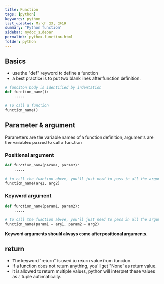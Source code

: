 ```yaml
---
title: Function
tags: [python]
keywords: python
last_updated: March 23, 2019
summary: "Python function"
sidebar: mydoc_sidebar
permalink: python-function.html
folder: python
---
```

## Basics
* use the "def" keyword to define a function
* a best practice is to put two blank lines after function definition.

```python
# funciton body is identified by indentation
def function_name():
    .....
    
# To call a function
function_name()
```

## Parameter & argument
Parameters are the variable names of a function definition; arguments are the variables passed to call a function.
 
### Positional argument
```python
def function_name(param1, param2):
    .....
    
# to call the function above, you'll just need to pass in all the arguments
function_name(arg1, arg2)
```

### Keyword argument
```python
def function_name(param1, param2):
    .....
    
# to call the function above, you'll just need to pass in all the arguments
function_name(param1 = arg1, param2 = arg2)
```

**Keyword arguments should always come after positional arguments.**

## return 
* The keyword "return" is used to return value from function.
* If a function does not return anything, you'll get "None" as return value.
* it is allowed to return multiple values, python will interpret these values as a tuple automatically. 